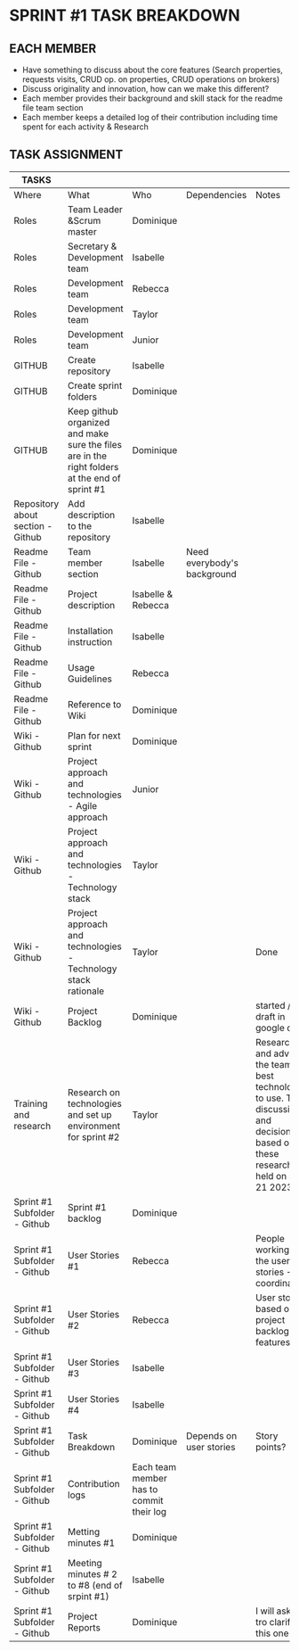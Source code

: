 
<html xmlns:v="urn:schemas-microsoft-com:vml"
xmlns:o="urn:schemas-microsoft-com:office:office"
xmlns:x="urn:schemas-microsoft-com:office:excel"
xmlns="http://www.w3.org/TR/REC-html40">

<head>

<meta name=ProgId content=Excel.Sheet>
<meta name=Generator content="Microsoft Excel 15">
<link id=Main-File rel=Main-File
href="file:///C:/Users/eliann/AppData/Local/Packages/oice_16_974fa576_32c1d314_1a1d/AC/Temp/msohtmlclip1/01/clip.htm">
<link rel=File-List
href="file:///C:/Users/eliann/AppData/Local/Packages/oice_16_974fa576_32c1d314_1a1d/AC/Temp/msohtmlclip1/01/clip_filelist.xml">

</head>

<body link="#1155CC" vlink="#1155CC">


 <h1> SPRINT #1 TASK BREAKDOWN</h1>
<h2>EACH MEMBER </h2> 
<ul>
  <li>Have something to discuss about the core features (Search properties, requests visits, CRUD op. on properties, CRUD operations on brokers) </li>
 <li>Discuss originality and innovation, how can we make this different? </li>
 <li>Each member provides their background and skill stack for the readme file team section </li>
 <li>Each member keeps a detailed log of their contribution including time spent for each activity & Research </li>
</ul>

<h2>TASK ASSIGNMENT</h2>

TASKS |   |   |   |  |  
-- | -- | -- | -- | -- | --
Where | What | Who | Dependencies | Notes | Progress |
Roles | Team Leader &Scrum master | Dominique |   |   |
Roles | Secretary & Development team | Isabelle |   |   |
Roles | Development team | Rebecca |   |   |
Roles | Development team | Taylor |   |  |
Roles | Development team | Junior |   |   |
GITHUB | Create repository | Isabelle |   |   |
GITHUB | Create sprint folders | Dominique |   |   |
GITHUB | Keep github organized and make sure the files are in the right   folders at the end of sprint #1 | Dominique |   |   |
Repository about section -   Github | Add description to the repository | Isabelle |   |   |
Readme File - Github | Team member section | Isabelle | Need everybody's background |   |
Readme File - Github | Project description | Isabelle & Rebecca |   |   |
Readme File - Github | Installation instruction | Isabelle |   |   |
Readme File - Github | Usage Guidelines | Rebecca |   |   |
Readme File - Github | Reference to Wiki | Dominique |   |   |
Wiki - Github | Plan for next sprint | Dominique |   |   |
Wiki - Github | Project approach and technologies - Agile approach | Junior |   |  |Done
Wiki - Github | Project approach and technologies - Technology stack | Taylor |   |  | Done
Wiki - Github | Project approach and technologies - Technology stack rationale | Taylor |   | Done 
Wiki - Github | Project Backlog | Dominique |   | started / draft in google drive |
Training and research | Research on technologies and set up environment for sprint #2 | Taylor |   | Research and advice the team on best technologies to use. Team   discussion and decisions based on these research held on sept 21 2023. |
Sprint #1 Subfolder - Github | Sprint #1 backlog | Dominique |   |   |
Sprint #1 Subfolder - Github | User Stories #1 | Rebecca |   | People working on the user stories -> coordinate |
Sprint #1 Subfolder - Github | User Stories #2 | Rebecca |   | User stories based on project backlog and features |
Sprint #1 Subfolder - Github | User Stories #3 | Isabelle |   |   |
Sprint #1 Subfolder - Github | User Stories #4 | Isabelle |   |   |
Sprint #1 Subfolder - Github | Task Breakdown | Dominique | Depends on user stories | Story points?|
Sprint #1 Subfolder - Github |Contribution logs| Each team member has to commit their log |   |   |
Sprint #1 Subfolder - Github | Metting minutes #1 | Dominique |   |  |
Sprint #1 Subfolder - Github | Meeting minutes # 2 to #8 (end of srpint #1) | Isabelle |   |   |
Sprint #1 Subfolder - Github | Project Reports | Dominique |   | I will ask TA tro clarify this one | 




</body>

</html>
